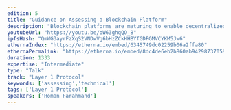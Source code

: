 ```yaml
---
edition: 5
title: "Guidance on Assessing a Blockchain Platform"
description: "Blockchain platforms are maturing to enable decentralized architecture but vary in design depending on deployment environments, such as open digital ecosystems or contained multiparty environments. In this session we provide a summary of Gartner's observations on blockchain platforms adoption, a functional framework for assessing blockchain platforms, and future projections on blockchain platforms technical evolution."
youtubeUrl: "https://youtu.be/oW63ghqQO_8"
ipfsHash: "QmWG3ayrFzXqS2VNDwVg6bHzZCkHHBYfGDFGMVCYKM5Jw6"
ethernaIndex: "https://etherna.io/embed/6345749dc02259b06a2ffa80"
ethernaPermalink: "https://etherna.io/embed/8dc4de6eb2b860ab94298737059eee236b68c4abacf5c403c5721fb4f3a67e72"
duration: 1333
expertise: "Intermediate"
type: "Talk"
track: "Layer 1 Protocol"
keywords: ['assessing','technical']
tags: ['Layer 1 Protocol']
speakers: ['Homan Farahmand']
---
```

